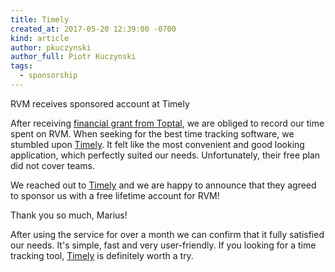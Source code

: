 ```yaml
---
title: Timely
created_at: 2017-05-20 12:39:00 -0700
kind: article
author: pkuczynski
author_full: Piotr Kuczynski
tags:
  - sponsorship
---
```


RVM receives sponsored account at Timely

After receiving [financial grant from Toptal](/blog/2017-03-20-toptal), we are obliged to record our time spent on RVM. When seeking for the best time tracking software, we stumbled upon [Timely](https://timelyapp.com). It felt like the most convenient and good looking application, which perfectly suited our needs. Unfortunately, their free plan did not cover teams.    

We reached out to [Timely](https://timelyapp.com) and we are happy to announce that they agreed to sponsor us with a free lifetime account for RVM!

Thank you so much, Marius!

<!-- more -->

After using the service for over a month we can confirm that it fully satisfied our needs. It's simple, fast and very user-friendly. If you looking for a time tracking tool, [Timely](https://timelyapp.com) is definitely worth a try.